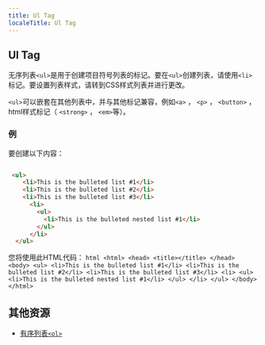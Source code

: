 ```yaml
---
title: Ul Tag
localeTitle: Ul Tag
---
```

## Ul Tag

无序列表`<ul>`是用于创建项目符号列表的标记。要在`<ul>`创建列表，请使用`<li>`标记。要设置列表样式，请转到CSS样式列表并进行更改。

`<ul>`可以嵌套在其他列表中，并与其他标记兼容，例如`<a>` ， `<p>` ， `<button>` ，html样式标记（ `<strong>` ， `<em>`等）。

### 例

要创建以下内容：

```html

 <ul> 
    <li>This is the bulleted list #1</li> 
    <li>This is the bulleted list #2</li> 
    <li>This is the bulleted list #3</li> 
      <li> 
        <ul> 
          <li>This is the bulleted nested list #1</li> 
        </ul> 
      </li> 
  </ul> 
```

您将使用此HTML代码： `html <html> <head> <title></title> </head> <body> <ul> <li>This is the bulleted list #1</li> <li>This is the bulleted list #2</li> <li>This is the bulleted list #3</li> <li> <ul> <li>This is the bulleted nested list #1</li> </ul> </li> </ul> </body> </html>`

## 其他资源

*   [有序列表`<ol>`](https://github.com/freeCodeCamp/guides/blob/master/src/pages/html/elements/ol-tag/index.md)
